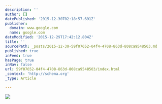 ```yaml
---
description: ''
author: []
datePublished: '2015-12-30T02:18:57.691Z'
publisher:
  domain: www.google.com
  name: google.com
dateModified: '2015-12-29T17:42:12.804Z'
title: ''
sourcePath: _posts/2015-12-30-59f07652-04f4-4708-863d-808ca9548503.md
published: true
inFeed: true
hasPage: true
inNav: false
url: 59f07652-04f4-4708-863d-808ca9548503/index.html
_context: 'http://schema.org'
_type: Article

---
```

![](https://encrypted-tbn2.gstatic.com/images?q=tbn:ANd9GcRhxvNyIUySVVZTsUt9WI745wmOjokP_nyLd3UdHSzDpEYF5Zsoag)